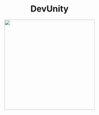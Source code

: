 <div align='center'>
  <h1>DevUnity</h1>
  <img src="https://github.com/vaishnavi-3969/Hackbattle-DevUnity/assets/80088403/4a704559-3c30-4594-92ea-55be0a9bf276" height="300"/>
  
</div>
